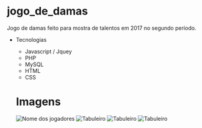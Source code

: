 # jogo_de_damas
Jogo de damas feito para mostra de talentos em 2017 no segundo período.

* Tecnologias
  * Javascript / Jquey
  * PHP
  * MySQL
  * HTML
  * CSS
  
  # Imagens
  ![Nome dos jogadores](https://lh4.googleusercontent.com/TbcwMN7kqol1s4Gl74fzrtJiLRzAUHck_SejjGVgbrC_TG3c-wfOHIJav6rdf0heMBvLhz-N0kHSkw=w1280-h893)
  ![Tabuleiro](https://uploaddeimagens.com.br/imagens/dama-jpg)
  ![Tabuleiro](https://lh6.googleusercontent.com/NGEzXlBVuLFqFGyv44EKRIHQfXvHjoP_x-Gto3xJ9rytDNnbiglSIgzuSNM2MI2Jo-FcnhmmJTlAsw=w1280-h893-rw)
  ![Tabuleiro](https://lh3.googleusercontent.com/_Ju0eAuu6LMZ2Tk_TZ0VqzU8d_KbLxfW-VUxr4LNQhuiURpTQfwojZkq8ZGg0YyVMUkQp3gRTiUn2A=w1280-h893)
